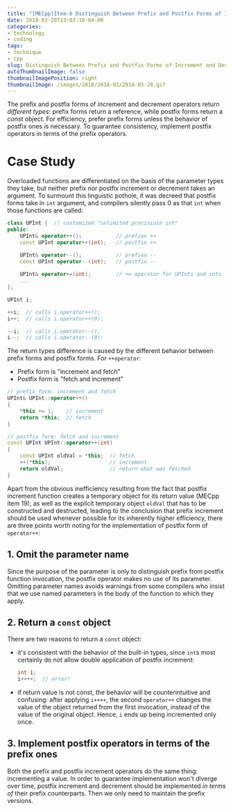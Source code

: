 ```yaml
---
title: "[MECpp]Item-6 Distinguish Between Prefix and Postfix Forms of Increment and Decrement Operators"
date: 2018-03-28T13:03:10-04:00
categories:
- technology
- coding
tags:
- technique
- cpp
slug: Distinguish Between Prefix and Postfix Forms of Increment and Decrement Operators
autoThumbnailImage: false
thumbnailImagePosition: right
thumbnailImage: /images/2018/2018-03/2018-03-28.gif
---
```


The prefix and postfix forms of increment and decrement operators return _different types_: prefix forms return a reference, while postfix forms return a _const_ object. For efficiency, prefer prefix forms unless the behavior of postfix ones is necessary. To guarantee consistency, implement postfix operators in terms of the prefix operators.
<!--more-->
<!-- toc -->

# Case Study

Overloaded functions are differentiated on the basis of the parameter types they take, but neither prefix nor postfix increment or decrement takes an argument. To surmount this linguistic pothole, it was decreed that postfix forms take in `int` argument, and compilers silently pass 0 as that `int` when those functions are called:

```cpp
class UPInt {  // customized "unlimited precisioin int"
public:
    UPInt& operator++();           // prefiex ++
    const UPInt operator++(int);   // postfix ++

    UPInt& operator--();           // prefiex --
    const UPInt operator--(int);   // postfix --
    
    UPInt& operator+=(int);        // += operator for UPInts and ints
    ...    
};

UPInt i;

++i;  // calls i.operator++();
i++;  // calls i.operator++(0);

--i;  // calls i.operator--();
i--;  // calls i.operator--(0);
```

The return types difference is caused by the different behavior between prefix forms and postfix forms. For `++operator`:

* Prefix form is "increment and fetch"
* Postfix form is "fetch and increment"

```cpp
// prefix form: increment and fetch
UPInt& UPInt::operator++()
{
    *this += 1;    // increment
    return *this;  // fetch
}

// postfix form: fetch and increment
const UPInt UPInt::operator++(int)
{
    const UPInt oldVal = *this;  // fetch
    ++(*this);                   // increment
    return oldVal;               // return what was fetched
}
```

Apart from the obvious inefficiency resulting from the fact that postfix increment function creates a temporary object for its return value (MECpp item 19), as well as the explicit temporary object `oldVal` that has to be constructed and destructed, leading to the conclusion that prefix increment should be used whenever possible for its inherently higher efficiency, there are three points worth noting for the implementation of postfix form of `operator++`:

## 1. Omit the parameter name

Since the purpose of the parameter is only to distinguish prefix from postfix function invocation, the postfix operator makes no use of its parameter. Omitting parameter names avoids warnings from some compilers who insist that we use named parameters in the body of the function to which they apply.

## 2. Return a `const` object

There are two reasons to return a `const` object:

* it's consistent with the behavior of the built-in types, since `int`s most certainly do not allow double application of postfix increment:
 
    ```cpp
    int i;
    i++++;  // error!
    ```
* if return value is not const, the behavior will be counterintuitive and confusing: after applying `i++++`, the second `operator++` changes the value of the object returned from the first invocation, instead of the value of the original object. Hence, `i` ends up being incremented only once.

## 3. Implement postfix operators in terms of the prefix ones

Both the prefix and postfix increment operators do the same thing: incrementing a value. In order to guarantee implementation won't diverge over time, postfix increment and decrement should be implemented _in terms of_ their prefix counterparts. Then we only need to maintain the prefix versions.
